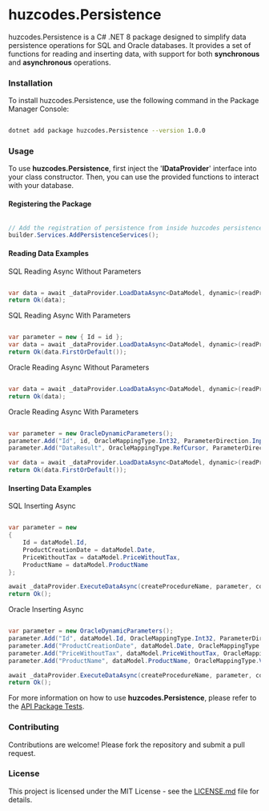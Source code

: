 # huzcodes.Persistence

huzcodes.Persistence is a C# .NET 8 package designed to simplify data persistence operations for SQL and Oracle databases. It provides a set of functions for reading and inserting data, with support for both **synchronous** and **asynchronous** operations.
### Installation

To install huzcodes.Persistence, use the following command in the Package Manager Console:

```bash

dotnet add package huzcodes.Persistence --version 1.0.0
```
### Usage

To use **huzcodes.Persistence**, first inject the '**IDataProvider**' interface into your class constructor. Then, you can use the provided functions to interact with your database.


#### Registering the Package

```csharp

// Add the registration of persistence from inside huzcodes persistence plugin
builder.Services.AddPersistenceServices();
```
#### Reading Data Examples
SQL Reading Async Without Parameters

```csharp

var data = await _dataProvider.LoadDataAsync<DataModel, dynamic>(readProcedureName, connectionStringKey, storageProvider: DataStorageProvider.Sql);
return Ok(data);
```
SQL Reading Async With Parameters

```csharp

var parameter = new { Id = id };
var data = await _dataProvider.LoadDataAsync<DataModel, dynamic>(readProcedureName, connectionStringKey, parameter);
return Ok(data.FirstOrDefault());
```
Oracle Reading Async Without Parameters

```csharp

var data = await _dataProvider.LoadDataAsync<DataModel, dynamic>(readProcedureName, connectionStringKey, storageProvider: DataStorageProvider.Oracle);
return Ok(data);
```
Oracle Reading Async With Parameters

```csharp

var parameter = new OracleDynamicParameters();
parameter.Add("Id", id, OracleMappingType.Int32, ParameterDirection.Input);
parameter.Add("DataResult", OracleMappingType.RefCursor, ParameterDirection.Output);

var data = await _dataProvider.LoadDataAsync<DataModel, dynamic>(readProcedureName, connectionStringKey, parameter, DataStorageProvider.Oracle);
return Ok(data.FirstOrDefault());
```
#### Inserting Data Examples

SQL Inserting Async

```csharp

var parameter = new
{
    Id = dataModel.Id,
    ProductCreationDate = dataModel.Date,
    PriceWithoutTax = dataModel.PriceWithoutTax,
    ProductName = dataModel.ProductName
};

await _dataProvider.ExecuteDataAsync(createProcedureName, parameter, connectionStringKey);
return Ok();
```
Oracle Inserting Async

```csharp

var parameter = new OracleDynamicParameters();
parameter.Add("Id", dataModel.Id, OracleMappingType.Int32, ParameterDirection.Input);
parameter.Add("ProductCreationDate", dataModel.Date, OracleMappingType.Date, ParameterDirection.Input);
parameter.Add("PriceWithoutTax", dataModel.PriceWithoutTax, OracleMappingType.Decimal, ParameterDirection.Input);
parameter.Add("ProductName", dataModel.ProductName, OracleMappingType.Varchar2, ParameterDirection.Input);

await _dataProvider.ExecuteDataAsync(createProcedureName, parameter, connectionStringKey, storageProvider: DataStorageProvider.Oracle);
return Ok();
```
For more information on how to use **huzcodes.Persistence**, please refer to the [API Package Tests](https://github.com/huzcodes/huzcodes.Persistence/tree/main/huzcodes.Persistence.API).

### Contributing

Contributions are welcome! Please fork the repository and submit a pull request.

### License

This project is licensed under the MIT License - see the [LICENSE.md](https://github.com/huzcodes/huzcodes.Persistence/blob/main/LICENSE) file for details.
